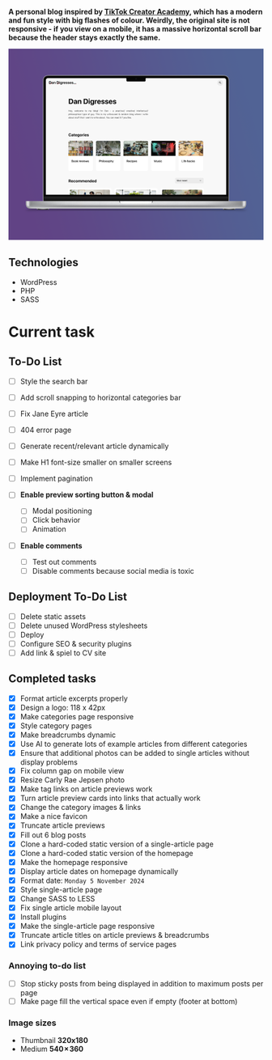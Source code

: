 **A personal blog inspired by [TikTok Creator Academy](https://www.tiktok.com/creator-academy), which has a modern and fun style with big flashes of colour. Weirdly, the original site is not responsive - if you view on a mobile, it has a massive horizontal scroll bar because the header stays exactly the same.**

![Desktop homepage mockup](./github-mockups/mac-mockup.webp)

## Technologies

- WordPress
- PHP
- SASS

# Current task

## To-Do List

- [ ] Style the search bar
- [ ] Add scroll snapping to horizontal categories bar
- [ ] Fix Jane Eyre article
- [ ] 404 error page
- [ ] Generate recent/relevant article dynamically
- [ ] Make H1 font-size smaller on smaller screens
- [ ] Implement pagination

- [ ] **Enable preview sorting button & modal**

  - [ ] Modal positioning
  - [ ] Click behavior
  - [ ] Animation

- [ ] **Enable comments**
  - [ ] Test out comments
  - [ ] Disable comments because social media is toxic

## Deployment To-Do List

- [ ] Delete static assets
- [ ] Delete unused WordPress stylesheets
- [ ] Deploy
- [ ] Configure SEO & security plugins
- [ ] Add link & spiel to CV site

## Completed tasks

- [x] Format article excerpts properly
- [x] Design a logo: 118 x 42px
- [x] Make categories page responsive
- [x] Style category pages
- [x] Make breadcrumbs dynamic
- [x] Use AI to generate lots of example articles from different categories
- [x] Ensure that additional photos can be added to single articles without display problems
- [x] Fix column gap on mobile view
- [x] Resize Carly Rae Jepsen photo
- [x] Make tag links on article previews work
- [x] Turn article preview cards into links that actually work
- [x] Change the category images & links
- [x] Make a nice favicon
- [x] Truncate article previews
- [x] Fill out 6 blog posts
- [x] Clone a hard-coded static version of a single-article page
- [x] Clone a hard-coded static version of the homepage
- [x] Make the homepage responsive
- [x] Display article dates on homepage dynamically
- [x] Format date: `Monday 5 November 2024`
- [x] Style single-article page
- [x] Change SASS to LESS
- [x] Fix single article mobile layout
- [x] Install plugins
- [x] Make the single-article page responsive
- [x] Truncate article titles on article previews & breadcrumbs
- [x] Link privacy policy and terms of service pages

### Annoying to-do list

- [ ] Stop sticky posts from being displayed in addition to maximum posts per page
- [ ] Make page fill the vertical space even if empty (footer at bottom)

### Image sizes

- Thumbnail **320x180**
- Medium **540 × 360**
